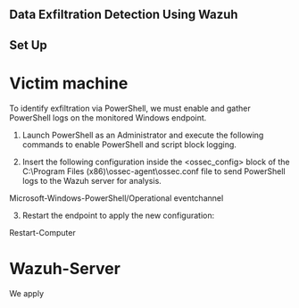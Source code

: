 ## Data Exfiltration Detection Using Wazuh

## Set Up

# Victim machine 

To identify exfiltration via PowerShell, we must enable and gather PowerShell logs on the monitored Windows endpoint.

1. Launch PowerShell as an Administrator and execute the following commands to enable PowerShell and script block logging.

2. Insert the following configuration inside the <ossec_config> block of the C:\Program Files (x86)\ossec-agent\ossec.conf file to send PowerShell logs to the Wazuh server for analysis.

<localfile>
  <location>Microsoft-Windows-PowerShell/Operational</location>
  <log_format>eventchannel</log_format>
</localfile>

3. Restart the endpoint to apply the new configuration:

Restart-Computer

# Wazuh-Server

We apply
